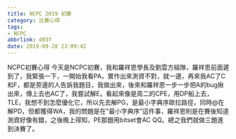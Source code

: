```yaml
---
title: NCPC 2019 初賽
category: 比賽心得
tags:
- NCPC
abbrlink: d03f
date: 2019-09-28 23:09:42
---
```

NCPC初賽心得
今天是NCPC初賽，我和羅祥恩學長及劉雲方組隊，羅祥恩前面遲到了，我緊張一下，一開始我看PA，實作出來測資不對，就一邊，再來我AC了C和F，都是旁邊的人告訴我題目，我做出來，後來和羅祥恩一步一步把A的bug揪出來，傳上去也AC了，我嘗試解E，看起來像是周二的CPE，用DP船上去，TLE，我想不到怎麼優化它，所以先去解PG，是最小字典序歐拉路徑，同時@在解PD，但都獲得WA，我的問題是在"最小字典序"這件事，羅祥恩則是在賽後知道測資好像有錯，之後晚上得知，PE那題用bitset會AC QQ。總之我們就做三題進到決賽了。